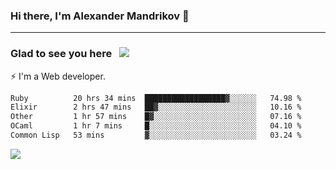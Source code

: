 ### Hi there, I'm Alexander Mandrikov 👋

- - -

### Glad to see you here &nbsp; ![](https://komarev.com/ghpvc/?username=nunsez&color=blue&label=visitors)

⚡ I'm a Web developer.

<!--✨ My GitHub <a href="https://nunsez.github.io/" target="_blank">resume link</a>-->

<!--
**nunsez/nunsez** is a ✨ _special_ ✨ repository because its `README.md` (this file) appears on your GitHub profile.

Here are some ideas to get you started:

- 🔭 I’m currently working on ...
- 🌱 I’m currently learning ...
- 👯 I’m looking to collaborate on ...
- 🤔 I’m looking for help with ...
- 💬 Ask me about ...
- 📫 How to reach me: ...
- 😄 Pronouns: ...
- ⚡ Fun fact: ...
-->


<!--START_SECTION:waka-->

```txt
Ruby          20 hrs 34 mins  ██████████████████▓░░░░░░   74.98 %
Elixir        2 hrs 47 mins   ██▓░░░░░░░░░░░░░░░░░░░░░░   10.16 %
Other         1 hr 57 mins    █▓░░░░░░░░░░░░░░░░░░░░░░░   07.16 %
OCaml         1 hr 7 mins     █░░░░░░░░░░░░░░░░░░░░░░░░   04.10 %
Common Lisp   53 mins         ▓░░░░░░░░░░░░░░░░░░░░░░░░   03.24 %
```

<!--END_SECTION:waka-->


<span>
<!-- <img height="160em" src="https://github-readme-stats-nunsez.vercel.app/api?username=nunsez&show_icons=true&count_private=true&hide_border=true&hide=issues" /> -->
<img src="https://github-readme-stats-nunsez.vercel.app/api/top-langs/?username=nunsez&layout=compact&hide_border=true" />
</span>


<!--
[![willianrod's wakatime stats](https://github-readme-stats.vercel.app/api/wakatime?username=nunsez&hide_border=true)](https://github.com/anuraghazra/github-readme-stats)
-->
